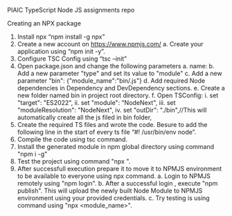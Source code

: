 PIAIC TypeScript Node JS assignments repo

Creating an NPX package
1.	Install npx “npm install -g npx”
2.	Create a new account on https://www.npmjs.com/
	a.	Create your application using “npm init -y”.
3.	Configure TSC Config using “tsc –init”
4.	Open package.json and change the following parameters
	a.	name:<Your Package Name>
	b.	Add a new parameter "type" and set its value to "module"
	c.	 Add a new parameter "bin": {"module_name":"bin/<executable js file genreated by ts compiler>.js"}
	d.	Add required Node dependencies in Dependency and DevDependency sections.
	e.	Create a new folder named bin in project root directory.
	f.	Open TSConfig:
		i.	set "target": "ES2022",
		ii.	set "module": "NodeNext",
		iii.	set "moduleResolution": "NodeNext",
		iv.	set "outDir": "./bin",//This will automatically create all the js filed in bin folder,
5.	 Create the required TS files and wrote the code. Besure to add the following line in the start of every ts file “#! /usr/bin/env node”.
6.	Compile the code using tsc command.
7.	Install the generated module in npm global directory using command "npm i -g"
8.	 Test the project using command "npx <PackageName>".
9.	After successfull execution prepare it to move it to NPMJS environment to be available to everyone using npx command.
	a.	Login to NPMJS remotely using "npm login".
	b.	After a successful login , execute "npm publish". This will upload the newly built Node Module to NPMJS environment using your provided credentials.
	c.	Try testing is using command using "npx <module_name>".
